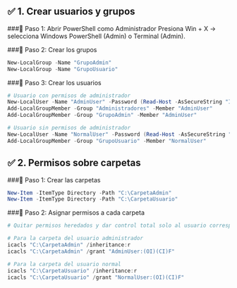 ## ✅ 1. Crear usuarios y grupos

###🔹 Paso 1: Abrir PowerShell como Administrador
Presiona Win + X → selecciona Windows PowerShell (Admin) o Terminal (Admin).

###🔹 Paso 2: Crear los grupos
```powershell
New-LocalGroup -Name "GrupoAdmin"
New-LocalGroup -Name "GrupoUsuario"
```
###🔹 Paso 3: Crear los usuarios
```powershell
# Usuario con permisos de administrador
New-LocalUser -Name "AdminUser" -Password (Read-Host -AsSecureString "Introduce una contraseña") -FullName "Usuario Administrador"
Add-LocalGroupMember -Group "Administradores" -Member "AdminUser"
Add-LocalGroupMember -Group "GrupoAdmin" -Member "AdminUser"

# Usuario sin permisos de administrador
New-LocalUser -Name "NormalUser" -Password (Read-Host -AsSecureString "Introduce una contraseña") -FullName "Usuario Normal"
Add-LocalGroupMember -Group "GrupoUsuario" -Member "NormalUser"
```

## ✅ 2. Permisos sobre carpetas
###🔹 Paso 1: Crear las carpetas
```powershell
New-Item -ItemType Directory -Path "C:\CarpetaAdmin"
New-Item -ItemType Directory -Path "C:\CarpetaUsuario"
```
###🔹 Paso 2: Asignar permisos a cada carpeta
```powershell
# Quitar permisos heredados y dar control total solo al usuario correspondiente

# Para la carpeta del usuario administrador
icacls "C:\CarpetaAdmin" /inheritance:r
icacls "C:\CarpetaAdmin" /grant "AdminUser:(OI)(CI)F"

# Para la carpeta del usuario normal
icacls "C:\CarpetaUsuario" /inheritance:r
icacls "C:\CarpetaUsuario" /grant "NormalUser:(OI)(CI)F"
```
